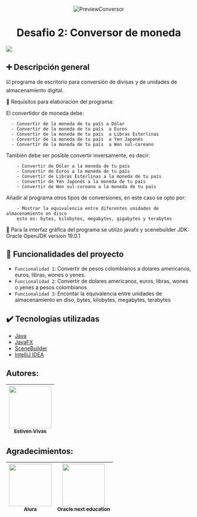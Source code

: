 <p align="center">
  <img src="https://github.com/Jevs9/Conversor/blob/master/PreviewConversor.gif?raw=true" alt="PreviewConversor">
</p>

<h1 align="center"> Desafio 2: Conversor de moneda </h1>
<p align="left">
<img src="https://img.shields.io/badge/STATUS-EN DESARROLLO-green">
</p>

##  :heavy_plus_sign: Descripción general

:ballot_box_with_check: programa de escritorio para conversión de divisas y de unidades de almacenamiento digital.

:page_with_curl: Requisitos para elaboración del programa:

El convertidor de moneda debe:

      - Convertir de la moneda de tu país a Dólar
      - Convertir de la moneda de tu país  a Euros
      - Convertir de la moneda de tu país  a Libras Esterlinas
      - Convertir de la moneda de tu país  a Yen Japonés
      - Convertir de la moneda de tu país  a Won sul-coreano
      
También debe ser posible convertir inversamente, es decir:

        - Convertir de Dólar a la moneda de tu país
        - Convertir de Euros a la moneda de tu país
        - Convertir de Libras Esterlinas a la moneda de tu país
        - Convertir de Yen Japonés a la moneda de tu país
        - Convertir de Won sul-coreano a la moneda de tu país

Añadir al programa otros tipos de conversiones, en este caso se opto por:

        - Mostrar la equivalencia entre diferentes unidades de almacenamiento en disco
        esto es: bytes, kilobytes, megabytes, gigabytes y terabytes

:eyes: Para la interfaz gráfica del programa se utilizo javafx y scenebuilder
JDK: Oracle OpenJDK version 19.0.1

## :hammer: Funcionalidades del proyecto
- `Funcionalidad 1`: Convertir de pesos colombianos a dolares americanos, euros, libras, wones o yenes. 
- `Funcionalidad 2`: Convertir de dolares americanos, euros, libras, wones o yenes a pesos colombianos
- `Funcionalidad 3`: Encontar la equivalencia entre unidades de almacenamiento en diso, bytes, kilobytes, megabytes, terabytes

## :heavy_check_mark: Tecnologias utilizadas
- [Java](https://www.java.com/es/)
- [JavaFX](https://openjfx.io/)
- [SceneBuilder](https://gluonhq.com/products/scene-builder/)
- [IntelliJ IDEA](https://www.jetbrains.com/es-es/idea/)

## Autores:

| [<img src="https://avatars.githubusercontent.com/u/103389569?v=4" width=115><br><sub>Estiven Vivas</sub>](https://github.com/Jevs9) | 
| :---: |

## Agradecimientos:
| [<img src="https://www.aluracursos.com/assets/img/home/alura-logo.1647533644.svg" width=115><br><sub>Alura</sub>](https://https://www.aluracursos.com/) | [<img src="https://www.oracle.com/a/ocom/img/rh03-one-v-black-lad.png" width=115><br><sub>Oracle next education</sub>](https://https://https://www.oracle.com/co/education/oracle-next-education//)
| :---: | :---: |
